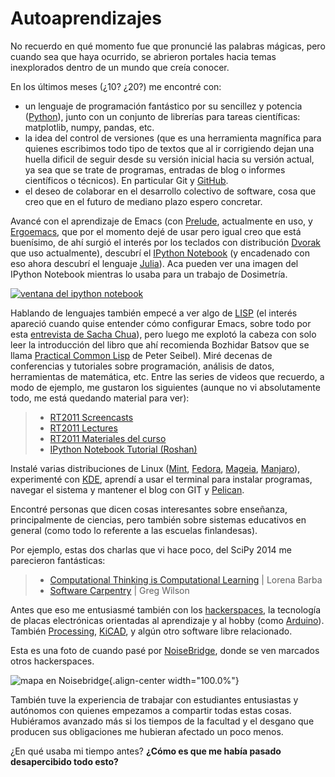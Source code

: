 # Autoaprendizajes


No recuerdo en qué momento fue que pronuncié las palabras mágicas, pero cuando
sea que haya ocurrido, se abrieron portales hacia temas inexplorados dentro de
un mundo que creía conocer.

En los últimos meses (¿10? ¿20?) me encontré con:

-   un lenguaje de programación fantástico por su sencillez y potencia
    ([Python](https://www.python.org/)), junto con un conjunto de
    librerías para tareas científicas: matplotlib, numpy, pandas, etc.
-   la idea del control de versiones (que es una herramienta magnífica
    para quienes escribimos todo tipo de textos que al ir corrigiendo
    dejan una huella dificil de seguir desde su versión inicial hacia su
    versión actual, ya sea que se trate de programas, entradas de blog o
    informes científicos o técnicos). En particular Git y
    [GitHub](https://github.com/).
-   el deseo de colaborar en el desarrollo colectivo de software, cosa
    que creo que en el futuro de mediano plazo espero concretar.

Avancé con el aprendizaje de Emacs (con
[Prelude](http://batsov.com/prelude/), actualmente en uso, y
[Ergoemacs](http://ergoemacs.org/), que por el momento dejé de usar pero
igual creo que está buenísimo, de ahí surgió el interés por los teclados
con distribución [Dvorak](http://es.wikipedia.org/wiki/Teclado_Dvorak)
que uso actualmente), descubrí el [IPython
Notebook](http://ipython.org/) (y encadenado con eso ahora descubrí el
lenguaje [Julia](http://julialang.org/)). Aca pueden ver una imagen del
IPython Notebook mientras lo usaba para un trabajo de Dosimetría.

[![ventana del ipython notebook](https://farm8.staticflickr.com/7526/16105311107_68dd3d193b_b.jpg)](https://farm8.staticflickr.com/7526/16105311107_ddbb444a88_o.png)

Hablando de lenguajes también empecé a ver algo de
[LISP](http://es.wikipedia.org/wiki/Lisp) (el interés apareció cuando
quise entender cómo configurar Emacs, sobre todo por esta [entrevista de
Sacha Chua](https://www.youtube.com/watch?v=-8DO0_pqLNA)), pero luego me
explotó la cabeza con solo leer la introducción del libro que ahí
recomienda Bozhidar Batsov que se llama [Practical Common
Lisp](http://www.gigamonkeys.com/book/) de Peter Seibel). Miré decenas
de conferencias y tutoriales sobre programación, análisis de datos,
herramientas de matemática, etc. Entre las series de videos que
recuerdo, a modo de ejemplo, me gustaron los siguientes (aunque no vi
absolutamente todo, me está quedando material para ver):

> -   [RT2011
>     Screencasts](https://www.youtube.com/playlist?list=PL7E11B34616530F5E)
> -   [RT2011
>     Lectures](https://www.youtube.com/playlist?list=PL38859FD61FEEF0FE)
> -   [RT2011 Materiales del
>     curso](http://vislab-ccom.unh.edu/~schwehr/Classes/2011/esci895-researchtools/)
> -   [IPython Notebook Tutorial
>     (Roshan)](https://www.youtube.com/playlist?list=PLRJx8WOUx5Xd3_dgw5xRmABUd8MWdsA_C)

Instalé varias distribuciones de Linux
([Mint](http://www.linuxmint.com/),
[Fedora](http://fedoraproject.org/es/),
[Mageia](http://www.mageia.org/es/), [Manjaro](http://manjaro.org/)),
experimenté con [KDE](https://www.kde.org/), aprendí a usar el terminal
para instalar programas, navegar el sistema y mantener el blog con GIT y
[Pelican](https://github.com/getpelican/pelican).

Encontré personas que dicen cosas interesantes sobre enseñanza,
principalmente de ciencias, pero también sobre sistemas educativos en
general (como todo lo referente a las escuelas finlandesas).

Por ejemplo, estas dos charlas que vi hace poco, del SciPy 2014 me
parecieron fantásticas:

> -   [Computational Thinking is Computational
>     Learning](https://www.youtube.com/watch?v=TWxwKDT88GU) \| Lorena
>     Barba
> -   [Software Carpentry](https://www.youtube.com/watch?v=1e26rp6qPbA)
>     \| Greg Wilson

Antes que eso me entusiasmé también con los
[hackerspaces](http://hackerspaces.org/wiki/), la tecnología de placas
electrónicas orientadas al aprendizaje y al hobby (como
[Arduino](http://www.arduino.cc/)). También
[Processing](http://www.processing.org/),
[KiCAD](http://www.kicad-pcb.org), y algún otro software libre
relacionado.

Esta es una foto de cuando pasé por
[NoiseBridge](https://www.noisebridge.net/), donde se ven marcados otros
hackerspaces.

![mapa en Noisebridge](https://farm4.staticflickr.com/3800/11578496543_263dd83110_o.jpg){.align-center
width="100.0%"}

También tuve la experiencia de trabajar con estudiantes entusiastas y
autónomos con quienes empezamos a compartir todas estas cosas.
Hubiéramos avanzado más si los tiempos de la facultad y el desgano que
producen sus obligaciones me hubieran afectado un poco menos.

¿En qué usaba mi tiempo antes? **¿Cómo es que me había pasado
desapercibido todo esto?**

